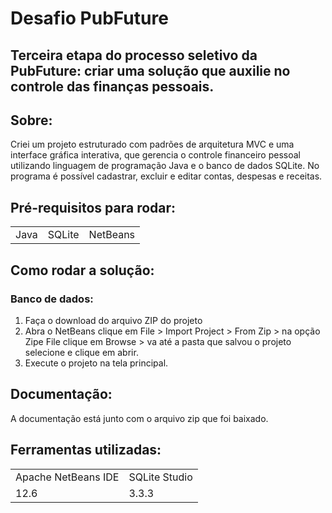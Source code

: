 # Desafio PubFuture

## Terceira etapa do processo seletivo da PubFuture: criar uma solução que auxilie no controle das finanças pessoais.

## Sobre: 
Criei um projeto estruturado com padrões de arquitetura MVC e uma interface gráfica interativa, que gerencia o controle financeiro pessoal utilizando linguagem de programação Java e o banco de dados SQLite. No programa é possível cadastrar, excluir e editar contas, despesas e receitas. 

## Pré-requisitos para rodar:
<table>
 <tr> 
  <td>Java</td>
  <td>SQLite</td>
  <td>NetBeans</td>
 </tr>
</table>


## Como rodar a solução:
   ### Banco de dados:
   1. Faça o download do arquivo ZIP do projeto
   2. Abra o NetBeans clique em File > Import Project > From Zip > na opção Zipe File clique em Browse > va até a pasta que salvou o projeto selecione e clique em abrir.
   3. Execute o projeto na tela principal.

## Documentação: 
A documentação está junto com o arquivo zip que foi baixado.

## Ferramentas utilizadas:
<table>
 <tr> 
  <td>Apache NetBeans IDE</td>
  <td>SQLite Studio</td>
 </tr>
<tr>
  <td>12.6</td>
  <td>3.3.3</td> 
 </tr>
</table>





